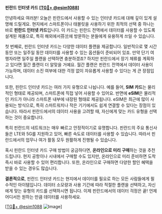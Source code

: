 **핀란드 인터넷 카드 [[TG💪+ @esim1088](https://t.me/s/esim1088)]**

안녕하세요 여러분! 오늘은 핀란드에서 사용할 수 있는 인터넷 카드에 대해 깊이 있게 설명해 드릴게요. 현지에서 스마트폰이나 태블릿을 사용하기 위한 최적의 선택 중 하나는 바로 **핀란드 인터넷 카드**입니다. 이 카드는 핀란드 전역에서 데이터를 사용할 수 있도록 설계된 제품으로, 특히 해외에서芬兰에 방문하는 분들에게 유용하게 쓰일 수 있습니다.

첫 번째로, 핀란드 인터넷 카드는 다양한 데이터 플랜을 제공합니다. 일반적으로 몇 시간 동안 또는 일주일 동안 데이터를 사용할 수 있는 옵션들이 준비되어 있죠. 만약 단기 여행자라면 일주일 플랜을 선택하면 충분하겠죠? 하지만 핀란드에서 장기 체류를 계획하고 있다면 월간 플랜이 더 알맞을 거예요. 월간 플랜은 핀란드 전역에서 데이터 사용이 가능하며, 데이터 소진 여부에 대한 걱정 없이 자유롭게 사용할 수 있다는 게 큰 장점입니다.

또한, 핀란드 인터넷 카드는 여러 가지 유형으로 나뉩니다. 예를 들어, **SIM 카드**는 물리적인 형태로 제공되며, 스마트폰에 직접 넣어 사용할 수 있어요. 반면에 **eSIM**은 물리적인 카드가 아니라 스마트폰 내부에 내장된 형태로 제공됩니다. eSIM은 최근에 많이 사용되는 방식으로, 특히 스마트워치나 작은 기기에서도 쉽게 연결할 수 있다는 장점이 있습니다. 따라서 핀란드에서의 데이터 사용을 고려할 때, 자신에게 맞는 카드 유형을 선택하는 것이 중요합니다.

특히 핀란드의 네트워크는 매우 빠르고 안정적이기로 유명합니다. 핀란드의 주요 통신사들은 LTE와 5G를 지원하고 있어, 빠른 속도로 데이터를 사용할 수 있습니다. 따라서 핀란드에서의 업무나 여가 활동 모두 원활하게 진행될 수 있습니다.

혹시 핀란드 인터넷 카드 구매 방법이 궁금하다면, **온라인으로 미리 구매**하는 것을 추천드립니다. 현지 공항이나 시내에서 구매할 수도 있지만, 온라인으로 미리 준비하면 도착 즉시 바로 사용할 수 있어 편리합니다. 또한, 온라인으로 구매하면 다양한 할인 혜택을 받을 수 있는 경우도 많습니다.

**결론적으로**, 핀란드 인터넷 카드는 현지에서 데이터를 필요로 하는 모든 사람들에게 필수적인 아이템입니다. 데이터 소모량과 사용 기간에 따라 적절한 플랜을 선택하고, 자신에게 맞는 유형의 카드를 선택하시면 됩니다. 이제 핀란드에서의 데이터 걱정은 끝! 언제 어디서든 원하는 만큼 데이터를 사용하세요.

[[TG💪+ @esim1088](https://t.me/s/esim1088) ![Image](https://i.postimg.cc/Y0z9fWf4/image.png)]